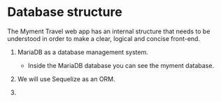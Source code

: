 # Database structure

The Myment Travel web app has an internal structure that needs to be understood in order to make a clear, logical and concise front-end.

1. MariaDB as a database management system.
   * Inside the MariaDB database you can see the myment database.

2. We will use Sequelize as an ORM.
3. 

